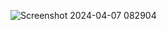 ![Screenshot 2024-04-07 082904](https://github.com/manjeetgautam/Age-Calculator/assets/89069404/1897c006-f161-4b0a-aeb9-771c7c9bf98a)
